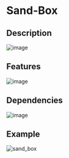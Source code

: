 # Sand-Box

## Description
![image](https://user-images.githubusercontent.com/66129931/199498747-27950043-0025-4766-82a5-5e88ce042553.png)

## Features
![image](https://user-images.githubusercontent.com/66129931/199499205-d6bc6712-92ca-459e-881d-1feb833163df.png)

## Dependencies
![image](https://user-images.githubusercontent.com/66129931/199499321-82bb5139-ae4e-4721-a7a4-a77a5c67bcef.png)

## Example
![sand_box](https://user-images.githubusercontent.com/66129931/199499460-648a9fa6-0fc4-4c1c-bfdc-8c1db0809e06.gif)

